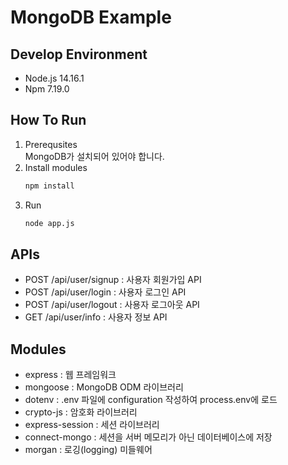 # MongoDB Example
## Develop Environment
- Node.js 14.16.1
- Npm 7.19.0
## How To Run
1. Prerequsites  
    MongoDB가 설치되어 있어야 합니다.
2. Install modules
   ```bash
   npm install
   ```
3. Run
   ```bash
   node app.js
   ```
## APIs
- POST /api/user/signup : 사용자 회원가입 API
- POST /api/user/login : 사용자 로그인 API
- POST /api/user/logout : 사용자 로그아웃 API
- GET /api/user/info : 사용자 정보 API

## Modules
- express : 웹 프레임워크
- mongoose : MongoDB ODM 라이브러리
- dotenv : .env 파일에 configuration 작성하여 process.env에 로드
- crypto-js : 암호화 라이브러리
- express-session : 세션 라이브러리
- connect-mongo : 세션을 서버 메모리가 아닌 데이터베이스에 저장
- morgan : 로깅(logging) 미들웨어